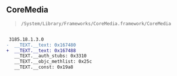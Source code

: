 ## CoreMedia

> `/System/Library/Frameworks/CoreMedia.framework/CoreMedia`

```diff

 3185.18.1.3.0
-  __TEXT.__text: 0x167480
+  __TEXT.__text: 0x167488
   __TEXT.__auth_stubs: 0x3310
   __TEXT.__objc_methlist: 0x25c
   __TEXT.__const: 0x19a8

```
